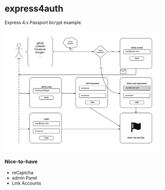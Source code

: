express4auth
============

Express 4.x Passport bcrypt example

![Auth Flow](https://raw.githubusercontent.com/cortezcristian/express4auth/master/pics/auth-flow.png)


### Nice-to-have

- reCaptcha
- admin Panel
- Link Accounts
